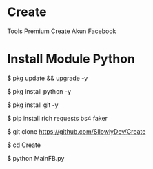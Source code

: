 # Create
Tools Premium Create Akun Facebook

# Install Module Python
$ pkg update && upgrade -y

$ pkg install python -y

$ pkg install git -y

$ pip install rich requests bs4 faker

$ git clone https://github.com/SllowlyDev/Create

$ cd Create

$ python MainFB.py
